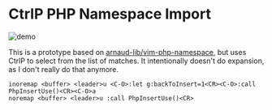 # CtrlP PHP Namespace Import

![demo](https://dl.dropboxusercontent.com/u/1819148/ctrlp-phpnamespace.gif)

This is a prototype based on
[arnaud-lib/vim-php-namespace](https://github.com/arnaud-lb/vim-php-namespace),
but uses CtrlP to select from the list of matches. It intentionally doesn't do
expansion, as I don't really do that anymore.

``` 
inoremap <buffer> <leader>u <C-O>:let g:backToInsert=1<CR><C-O>:call PhpInsertUse()<CR><C-O>a
noremap <buffer> <leader>u :call PhpInsertUse()<CR>
```
